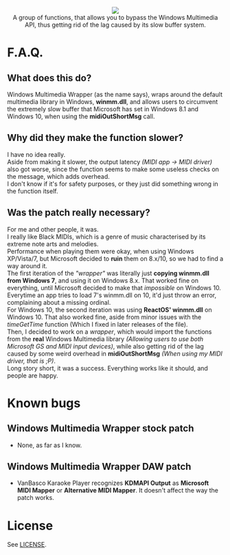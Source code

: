 <p align="center">
  <img src="https://i.imgur.com/iFLDs6C.png">
  <br />
  A group of functions, that allows you to bypass the Windows Multimedia API, thus getting rid of the lag caused by its slow buffer system.
</p>

# F.A.Q.

## What does this do?
Windows Multimedia Wrapper (as the name says), wraps around the default multimedia library in Windows, **winmm.dll**, and allows users to circumvent the extremely slow buffer that Microsoft has set in Windows 8.1 and Windows 10, when using the **midiOutShortMsg** call.

## Why did they make the function slower?
I have no idea really.<br/>
Aside from making it slower, the output latency *(MIDI app -> MIDI driver)* also got worse, since the function seems to make some useless checks on the message, which adds overhead.<br/>
I don't know if it's for safety purposes, or they just did something wrong in the function itself.

## Was the patch really necessary?
For me and other people, it was.<br/>
I really like Black MIDIs, which is a genre of music characterised by its extreme note arts and melodies.<br/>
Performance when playing them were okay, when using Windows XP/Vista/7, but Microsoft decided to **ruin** them on 8.x/10, so we had to find a way around it.<br/>
The first iteration of the *"wrapper"* was literally just **copying winmm.dll from Windows 7**, and using it on Windows 8.x. That worked fine on everything, until Microsoft decided to make that *impossible* on Windows 10. Everytime an app tries to load 7's winmm.dll on 10, it'd just throw an error, complaining about a missing ordinal.<br/>
For Windows 10, the second iteration was using **ReactOS' winmm.dll** on Windows 10. That also worked fine, aside from minor issues with the *timeGetTime* function (Which I fixed in later releases of the file).<br/>
Then, I decided to work on a *wrapper*, which would import the functions from the **real** Windows Multimedia library *(Allowing users to use both Microsoft GS and MIDI input devices)*, while also getting rid of the lag caused by some weird overhead in **midiOutShortMsg** *(When using my MIDI driver, that is ;P)*.<br/>
Long story short, it was a success. Everything works like it should, and people are happy.

# Known bugs
## Windows Multimedia Wrapper stock patch
- None, as far as I know.

## Windows Multimedia Wrapper DAW patch
- VanBasco Karaoke Player recognizes **KDMAPI Output** as **Microsoft MIDI Mapper** or **Alternative MIDI Mapper**. It doesn't affect the way the patch works.

# License
See [LICENSE](LICENSE.md).
